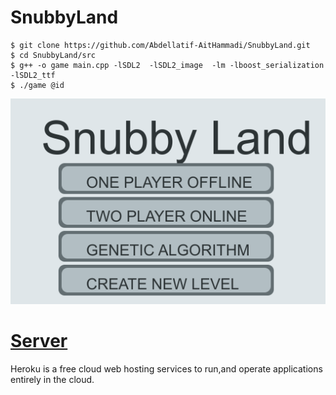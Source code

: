 # SnubbyLand


```
$ git clone https://github.com/Abdellatif-AitHammadi/SnubbyLand.git
$ cd SnubbyLand/src
$ g++ -o game main.cpp -lSDL2  -lSDL2_image  -lm -lboost_serialization -lSDL2_ttf 
$ ./game @id
```

![index](images/index.png)


# [Server](http://horusnews.herokuapp.com/snubbyland_ensias_projet)
Heroku is a free cloud web hosting services to run,and operate applications entirely in the cloud.
